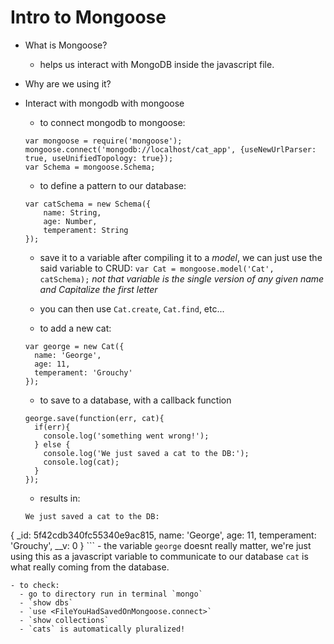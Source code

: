# Intro to Mongoose      

  * What is Mongoose?
    - helps us interact with MongoDB inside the javascript file.
  * Why are we using it?

  * Interact with mongodb with mongoose
    - to connect mongodb to mongoose:
    ```
    var mongoose = require('mongoose');
    mongoose.connect('mongodb://localhost/cat_app', {useNewUrlParser: true, useUnifiedTopology: true});
    var Schema = mongoose.Schema;
    ```

    - to define a pattern to our database:
    ```
    var catSchema = new Schema({
        name: String,
        age: Number,
        temperament: String
    });
    ```

    - save it to a variable after compiling it to a *model*, we can just use the said variable to CRUD:
    `var Cat = mongoose.model('Cat', catSchema);` *not that variable is the single version of any given name and Capitalize the first letter*
    - you can then use `Cat.create`, `Cat.find`, etc...

    - to add a new cat:
    ```
    var george = new Cat({
      name: 'George',
      age: 11,
      temperament: 'Grouchy'
    });
    ```

    - to save to a database, with a callback function
    ```
    george.save(function(err, cat){
      if(err){
        console.log('something went wrong!');
      } else {
        console.log('We just saved a cat to the DB:');
        console.log(cat);
      }
    });
    ```

    - results in:
    ```
    We just saved a cat to the DB:
{
  _id: 5f42cdb340fc55340e9ac815,
  name: 'George',
  age: 11,
  temperament: 'Grouchy',
  __v: 0
}
    ```
    - the variable `george` doesnt really matter, we're just using this as a javascript variable to communicate to our database `cat` is what really coming from the database.

    - to check:
      - go to directory run in terminal `mongo`
      - `show dbs`
      - `use <FileYouHadSavedOnMongoose.connect>`
      - `show collections`
      - `cats` is automatically pluralized!
